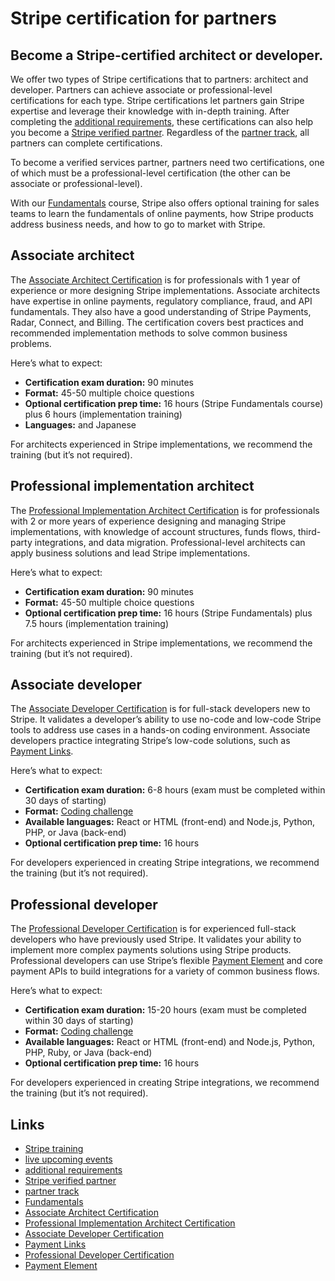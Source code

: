 # Stripe certification for partners

## Become a Stripe-certified architect or developer.

We offer two types of Stripe certifications that to partners: architect and
developer. Partners can achieve associate or professional-level certifications
for each type. Stripe certifications let partners gain Stripe expertise and
leverage their knowledge with in-depth training. After completing the
[additional requirements](https://docs.stripe.com/partners#requirements), these
certifications can also help you become a [Stripe verified
partner](https://docs.stripe.com/partners#verified-partners). Regardless of the
[partner track](https://docs.stripe.com/partners#partner-tracks), all partners
can complete certifications.

To become a verified services partner, partners need two certifications, one of
which must be a professional-level certification (the other can be associate or
professional-level).

With our [Fundamentals](https://www.stripe.training/page/sales) course, Stripe
also offers optional training for sales teams to learn the fundamentals of
online payments, how Stripe products address business needs, and how to go to
market with Stripe.

## Associate architect

The [Associate Architect
Certification](https://www.stripe.training/study-guide-associate-architect-certification/1569115)
is for professionals with 1 year of experience or more designing Stripe
implementations. Associate architects have expertise in online payments,
regulatory compliance, fraud, and API fundamentals. They also have a good
understanding of Stripe Payments, Radar, Connect, and Billing. The certification
covers best practices and recommended implementation methods to solve common
business problems.

Here’s what to expect:

- **Certification exam duration:** 90 minutes
- **Format:** 45-50 multiple choice questions
- **Optional certification prep time:** 16 hours (Stripe Fundamentals course)
plus 6 hours (implementation training)
- **Languages:** and Japanese

For architects experienced in Stripe implementations, we recommend the training
(but it’s not required).

## Professional implementation architect

The [Professional Implementation Architect
Certification](https://www.stripe.training/page/architect) is for professionals
with 2 or more years of experience designing and managing Stripe
implementations, with knowledge of account structures, funds flows, third-party
integrations, and data migration. Professional-level architects can apply
business solutions and lead Stripe implementations.

Here’s what to expect:

- **Certification exam duration:** 90 minutes
- **Format:** 45-50 multiple choice questions
- **Optional certification prep time:** 16 hours (Stripe Fundamentals) plus 7.5
hours (implementation training)

For architects experienced in Stripe implementations, we recommend the training
(but it’s not required).

## Associate developer

The [Associate Developer
Certification](https://www.stripe.training/associate-developer) is for
full-stack developers new to Stripe. It validates a developer’s ability to use
no-code and low-code Stripe tools to address use cases in a hands-on coding
environment. Associate developers practice integrating Stripe’s low-code
solutions, such as [Payment Links](https://docs.stripe.com/payment-links).

Here’s what to expect:

- **Certification exam duration:** 6-8 hours (exam must be completed within 30
days of starting)
- **Format:** [Coding
challenge](https://www.stripe.training/associate-developer)
- **Available languages:** React or HTML (front-end) and Node.js, Python, PHP,
or Java (back-end)
- **Optional certification prep time:** 16 hours

For developers experienced in creating Stripe integrations, we recommend the
training (but it’s not required).

## Professional developer

The [Professional Developer
Certification](https://www.stripe.training/stripe-certified-professional-developer)
is for experienced full-stack developers who have previously used Stripe. It
validates your ability to implement more complex payments solutions using Stripe
products. Professional developers can use Stripe’s flexible [Payment
Element](https://docs.stripe.com/payments/payment-element) and core payment APIs
to build integrations for a variety of common business flows.

Here’s what to expect:

- **Certification exam duration:** 15-20 hours (exam must be completed within 30
days of starting)
- **Format:** [Coding
challenge](https://www.stripe.training/stripe-certified-professional-developer)
- **Available languages:** React or HTML (front-end) and Node.js, Python, PHP,
Ruby, or Java (back-end)
- **Optional certification prep time:** 16 hours

For developers experienced in creating Stripe integrations, we recommend the
training (but it’s not required).

## Links

- [Stripe training](https://www.stripe.training/page/certifications)
- [live upcoming events](https://stripe.events/stripepartnerevents)
- [additional requirements](https://docs.stripe.com/partners#requirements)
- [Stripe verified partner](https://docs.stripe.com/partners#verified-partners)
- [partner track](https://docs.stripe.com/partners#partner-tracks)
- [Fundamentals](https://www.stripe.training/page/sales)
- [Associate Architect
Certification](https://www.stripe.training/study-guide-associate-architect-certification/1569115)
- [Professional Implementation Architect
Certification](https://www.stripe.training/page/architect)
- [Associate Developer
Certification](https://www.stripe.training/associate-developer)
- [Payment Links](https://docs.stripe.com/payment-links)
- [Professional Developer
Certification](https://www.stripe.training/stripe-certified-professional-developer)
- [Payment Element](https://docs.stripe.com/payments/payment-element)